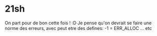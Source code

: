 # 21sh

On part pour de bon cette fois ! :D
Je pense qu'on devrait se faire une norme des erreurs, avec peut etre des defines:
-1 = ERR_ALLOC
... etc
